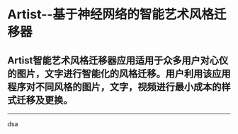 # Artist--基于神经网络的智能艺术风格迁移器
## Artist智能艺术风格迁移器应用适用于众多用户对心仪的图片，文字进行智能化的风格迁移。用户利用该应用程序对不同风格的图片，文字，视频进行最小成本的样式迁移及更换。
*** 
dsa
